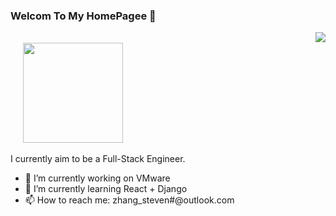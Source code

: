 ### Welcom To My HomePagee 👋

<img align="right" src="https://github-readme-stats.vercel.app/api?username=yuyanzy&show_icons=true&icon_color=805AD5&text_color=718096&bg_color=ffffff&hide_title=true" />
<br/>
<img width="16"/>
<img height="160" src="https://github-readme-stats.vercel.app/api/top-langs/?username=yuyanzy&layout=compact"/>


I currently aim to be a Full-Stack Engineer.
- 🔭 I’m currently working on VMware
- 🌱 I’m currently learning React + Django
- 📫 How to reach me: zhang_steven#@outlook.com





<!--
**YuYanzy/YuYanzy** is a ✨ _special_ ✨ repository because its `README.md` (this file) appears on your GitHub profile.


Here are some ideas to get you started:

- 🔭 I’m currently working on ...
- 🌱 I’m currently learning ...
- 👯 I’m looking to collaborate on ...
- 🤔 I’m looking for help with ...
- 💬 Ask me about ...
- 📫 How to reach me: ...
- 😄 Pronouns: ...
- ⚡ Fun fact: ...
-->
